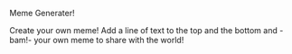 Meme Generater!

Create your own meme! Add a line of text to the top and the bottom and -bam!- your own meme to share with the world!